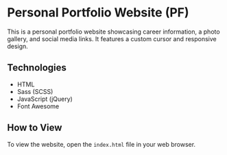# Personal Portfolio Website (PF)

This is a personal portfolio website showcasing career information, a photo gallery, and social media links. It features a custom cursor and responsive design.

## Technologies

- HTML
- Sass (SCSS)
- JavaScript (jQuery)
- Font Awesome

## How to View

To view the website, open the `index.html` file in your web browser.
